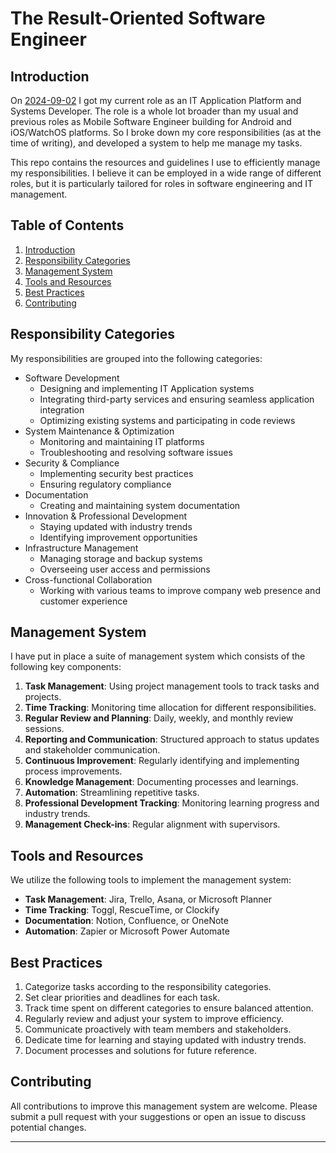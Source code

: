 # The Result-Oriented Software Engineer
## Introduction

On [2024-09-02](https://github.com/RoyNkem/your-repo/milestones?direction=asc&sort=due_date&state=open) I got my current role as an IT Application Platform and Systems Developer. The role is a whole lot broader than my usual and previous roles as Mobile Software Engineer building for Android and iOS/WatchOS platforms. So I broke down my core responsibilities (as at the time of writing), and developed a system to help me manage my tasks.

This repo contains the resources and guidelines I use to efficiently manage my responsibilities. I believe it can be employed in a wide range of different roles, but it is particularly tailored for roles in software engineering and IT management.

## Table of Contents

1. [Introduction](#introduction)
2. [Responsibility Categories](#responsibility-categories)
3. [Management System](#management-system)
4. [Tools and Resources](#tools-and-resources)
5. [Best Practices](#best-practices)
6. [Contributing](#contributing)

## Responsibility Categories

My responsibilities are grouped into the following categories:

- Software Development
  - Designing and implementing IT Application systems
  - Integrating third-party services and ensuring seamless application integration
  - Optimizing existing systems and participating in code reviews
- System Maintenance & Optimization
  - Monitoring and maintaining IT platforms
  - Troubleshooting and resolving software issues
- Security & Compliance
  - Implementing security best practices
  - Ensuring regulatory compliance
- Documentation
  - Creating and maintaining system documentation
- Innovation & Professional Development
  - Staying updated with industry trends
  - Identifying improvement opportunities
- Infrastructure Management
  - Managing storage and backup systems
  - Overseeing user access and permissions
- Cross-functional Collaboration
  - Working with various teams to improve company web presence and customer experience

## Management System

I have put in place a suite of management system which consists of the following key components:

1. **Task Management**: Using project management tools to track tasks and projects.
2. **Time Tracking**: Monitoring time allocation for different responsibilities.
3. **Regular Review and Planning**: Daily, weekly, and monthly review sessions.
4. **Reporting and Communication**: Structured approach to status updates and stakeholder communication.
5. **Continuous Improvement**: Regularly identifying and implementing process improvements.
6. **Knowledge Management**: Documenting processes and learnings.
7. **Automation**: Streamlining repetitive tasks.
8. **Professional Development Tracking**: Monitoring learning progress and industry trends.
9. **Management Check-ins**: Regular alignment with supervisors.

## Tools and Resources

We utilize the following tools to implement the management system:

- **Task Management**: Jira, Trello, Asana, or Microsoft Planner
- **Time Tracking**: Toggl, RescueTime, or Clockify
- **Documentation**: Notion, Confluence, or OneNote
- **Automation**: Zapier or Microsoft Power Automate

## Best Practices

1. Categorize tasks according to the responsibility categories.
2. Set clear priorities and deadlines for each task.
3. Track time spent on different categories to ensure balanced attention.
4. Regularly review and adjust your system to improve efficiency.
5. Communicate proactively with team members and stakeholders.
6. Dedicate time for learning and staying updated with industry trends.
7. Document processes and solutions for future reference.

## Contributing

All contributions to improve this management system are welcome. Please submit a pull request with your suggestions or open an issue to discuss potential changes.

---
